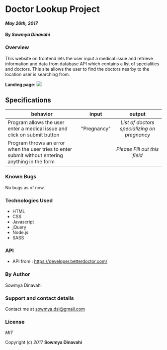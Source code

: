 # Doctor Lookup Project

#### _May 26th, 2017_

#### By _**Sowmya Dinavahi**_

### Overview

This website on frontend lets the user input a medical issue and retrieve information and data from database API which contains a list of specialities and doctors. This site allows the user to find the doctors nearby to the location user is searching from.

**Landing page**:
![](https://github.com/sowmyadsl/doctor-lookup/blob/master/img/Screen%20Shot%202017-05-26%20at%205.23.51%20PM.png)

## Specifications

| behavior |  input   |  output  |
|----------|:--------:|:--------:|
|Program allows the user enter a medical issue and click on submit button  | "Pregnancy" | *List of doctors specializing on pregnancy* |
|Program throws an error when the user tries to enter submit without entering anything in the form |   | *Please Fill out this field*|

### Known Bugs

No bugs as of now.

### Technologies Used

* HTML
* CSS
* Javascript
* jQuery
* Node.js
* SASS

### API

* API from : https://developer.betterdoctor.com/

### By Author

Sowmya Dinavahi

### Support and contact details

Contact me at sowmya.dsl@gmail.com

### License
_MIT_

Copyright (c) _2017_ **Sowmya Dinavahi**
